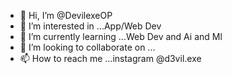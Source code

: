 - 👋 Hi, I’m @DevilexeOP
- 👀 I’m interested in ...App/Web Dev
- 🌱 I’m currently learning ...Web Dev and Ai and Ml
- 💞️ I’m looking to collaborate on ...
- 📫 How to reach me ...instagram @d3vil.exe

<!---
DevilexeOP/DevilexeOP is a ✨ special ✨ repository because its `README.md` (this file) appears on your GitHub profile.
You can click the Preview link to take a look at your changes.
--->
